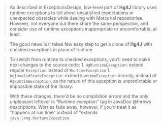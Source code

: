 > As described in ExceptionsDesign, low-level part of **Hg4J** library uses runtime exceptions to tell about unsatisfied expectations or unexpected obstacles while dealing with Mercurial repositories. However, not everyone out there share the same perspective, and consider use of runtime exceptions inappropriate or uncomfortable, at least.

> The good news is it takes few easy step to get a clone of **Hg4J** with checked exceptions in place of runtime.

> To switch from runtime to checked exceptions, you'll need to make next changes to the source code:
    1. `HgRuntimeException`: extend regular `Exception` instead of `RuntimeException`
    1. `HgInvalidStateException`: extend `RuntimeException` directly, instead of `HgRuntimeException`, as the nature of this exception is unpredictable or impossible state of the library.

> With these changes, there'd be no compilation errors and the only unpleasant leftover is _"Runtime exception"_ tag in JavaDoc @throws descriptions. Worries fade away, however, if you'd treat it as "happens at run time" instead of "extends `java.lang.RuntumeException`.